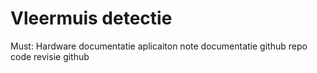 # Vleermuis detectie

Must:
Hardware
documentatie aplicaiton note
documentatie github repo
code revisie github


